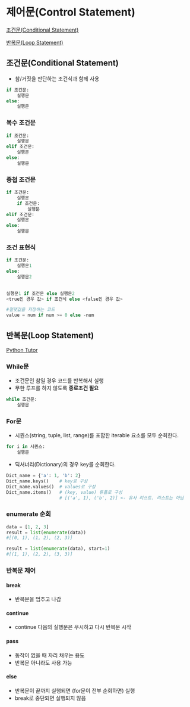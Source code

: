 # 제어문(Control Statement)

[조건문(Conditional Statement)](#조건문(conditional-statement))

[반복문(Loop Statement)](#반복문(loop-statement))

## 조건문(Conditional Statement)

- 참/거짓을 판단하는 조건식과 함께 사용

```python
if 조건문:
    실행문
else:
    실행문
```

### 복수 조건문

```python
if 조건문:
    실행문
elif 조건문:
    실행문
else:
    실행문
```

### 중첩 조건문

```python
if 조건문:
    실행문
    if 조건문:
        실행문
elif 조건문:
    실행문
else:
    실행문
```

### 조건 표현식

```python
if 조건문:
    실행문1
else:
    실행문2
    
    
실행문1 if 조건문 else 실행문2
<true인 경우 값> if 조건식 else <false인 경우 값>

#절댓값을 저장하는 코드
value = num if num >= 0 else -num
```



## 반복문(Loop Statement)

[Python Tutor](https://pythontutor.com/visualize.html#mode=edit)

### While문

- 조건문인 참일 경우 코드를 반복해서 실행
- 무한 루프를 하지 않도록 **종료조건 필요**

```python
while 조건문:
    실행문
```

### For문

- 시퀀스(string, tuple, list, range)를 포함한 iterable 요소를 모두 순회한다.

```python
for i in 시퀀스:
    실행문
```

- 딕셔너리(Dictionary)의 경우 key를 순회한다.

```python
Dict_name = {'a': 1, 'b': 2}
Dict_name.keys() 	# key로 구성
Dict_name.values() 	# values로 구성
Dict_name.items()	# (key, value) 튜플로 구성
					# [('a', 1), ('b', 2)] <- 유사 리스트. 리스트는 아님
```

### enumerate 순회

```python
data = [1, 2, 3]
result = list(enumerate(data))
#[(0, 1), (1, 2), (2, 3)]

result = list(enumerate(data), start=1)
#[(1, 1), (2, 2), (3, 3)]
```

### 반복문 제어

#### break

- 반복문을 멈추고 나감

#### continue

- continue 다음의 실행문은 무시하고 다시 반복문 시작

#### pass

- 동작이 없을 때 자리 채우는 용도
- 반복문 아니라도 사용 가능

#### else

- 반복문이 끝까지 실행되면 (for문이 전부 순회하면) 실행
- break로 중단되면 실행되지 않음